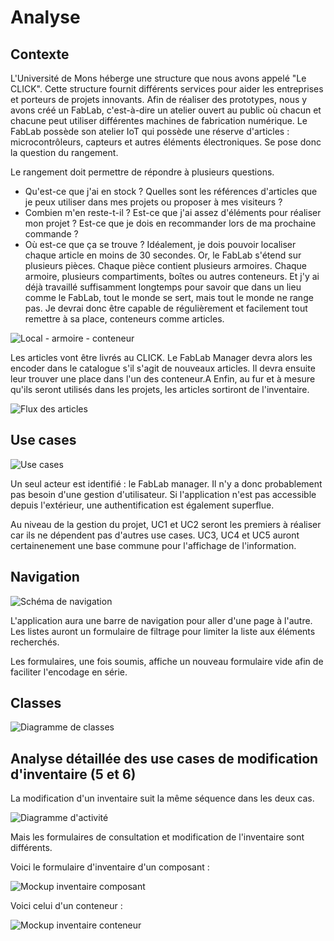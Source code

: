 # Analyse

## Contexte

L'Université de Mons héberge une structure que nous avons appelé "Le CLICK".
Cette structure fournit différents services pour aider les entreprises et porteurs de projets innovants.
Afin de réaliser des prototypes, nous y avons créé un FabLab, c'est-à-dire un atelier ouvert au public où chacun et chacune peut utiliser différentes machines de fabrication numérique.
Le FabLab possède son atelier IoT qui possède une réserve d'articles : microcontrôleurs, capteurs et autres éléments électroniques.
Se pose donc la question du rangement.

Le rangement doit permettre de répondre à plusieurs questions.

- Qu'est-ce que j'ai en stock ?
  Quelles sont les références d'articles que je peux utiliser dans mes projets ou proposer à mes visiteurs ?
- Combien m'en reste-t-il ?
  Est-ce que j'ai assez d'éléments pour réaliser mon projet ?
  Est-ce que je dois en recommander lors de ma prochaine commande ?
- Où est-ce que ça se trouve ?
  Idéalement, je dois pouvoir localiser chaque article en moins de 30 secondes.
  Or, le FabLab s'étend sur plusieurs pièces.
  Chaque pièce contient plusieurs armoires.
  Chaque armoire, plusieurs compartiments, boîtes ou autres conteneurs.
  Et j'y ai déjà travaillé suffisamment longtemps pour savoir que dans un lieu comme le FabLab, tout le monde se sert, mais tout le monde ne range pas.
  Je devrai donc être capable de régulièrement et facilement tout remettre à sa place, conteneurs comme articles.

![Local - armoire - conteneur](local-armoire-conteneur.png)

Les articles vont être livrés au CLICK.
Le FabLab Manager devra alors les encoder dans le catalogue s'il s'agit de nouveaux articles.
Il devra ensuite leur trouver une place dans l'un des conteneur.A
Enfin, au fur et à mesure qu'ils seront utilisés dans les projets, les articles sortiront de l'inventaire.

![Flux des articles](flux.png)

## Use cases

![Use cases](../out/docs/use_cases/usecases.svg)

Un seul acteur est identifié : le FabLab manager.
Il n'y a donc probablement pas besoin d'une gestion d'utilisateur.
Si l'application n'est pas accessible depuis l'extérieur, une authentification est également superflue.

Au niveau de la gestion du projet, UC1 et UC2 seront les premiers à réaliser car ils ne dépendent pas d'autres use cases.
UC3, UC4 et UC5 auront certainenement une base commune pour l'affichage de l'information.

## Navigation

![Schéma de navigation](../out/docs/navigation/navigation.svg)

L'application aura une barre de navigation pour aller d'une page à l'autre.
Les listes auront un formulaire de filtrage pour limiter la liste aux éléments recherchés.

Les formulaires, une fois soumis, affiche un nouveau formulaire vide afin de faciliter l'encodage en série.

## Classes

![Diagramme de classes](../out/docs/classes/classes.svg)

## Analyse détaillée des use cases de modification d'inventaire (5 et 6)

La modification d'un inventaire suit la même séquence dans les deux cas.

![Diagramme d'activité](../out/docs/modify_inventory/modify_inventory_activity.svg)

Mais les formulaires de consultation et modification de l'inventaire sont différents.

Voici le formulaire d'inventaire d'un composant :

![Mockup inventaire composant](../out/docs/modify_inventory/../modify_inventory_mockup/modify_item_inventory_mockup.svg)

Voici celui d'un conteneur :

![Mockup inventaire conteneur](../out/docs/modify_inventory/../modify_inventory_mockup/modify_container_inventory_mockup.svg)
